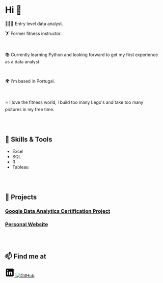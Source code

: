 # Hi 👋

👩🏽‍💻 Entry level data analyst. 

🏋 Former fitness instructor. 

<br>

📚 Currently learning Python and looking forward to get my first experience as a data analyst. 

<br>

🌍 I'm based in Portugal. 

<br>

⭐ I love the fitness world, I build too many Lego's and take too many pictures in my free time. 

<br>
<br>

## 🔧 Skills & Tools

- Excel
- SQL
- R 
- Tableau

<br>
<br>

## 🚀 Projects

### [Google Data Analytics Certification Project](https://github.com/patriciaigs/Bellabeat-Case-Study)

### [Personal Website](https://patriciaigsantos.wordpress.com/)

<br>
<br>

## 📫 Find me at

<a href="https://www.linkedin.com/in/patriciaigs/">
  <img src="https://raw.githubusercontent.com/simple-icons/simple-icons/develop/icons/linkedin.svg" alt="LinkedIn" width="30" />
</a>

<a href="https://github.com/patriciaigs/">
  <img src="https://raw.githubusercontent.com/simple-icons/simple-icons/develop/icons/github.svg" alt="GitHub" width="30" />
</a>
